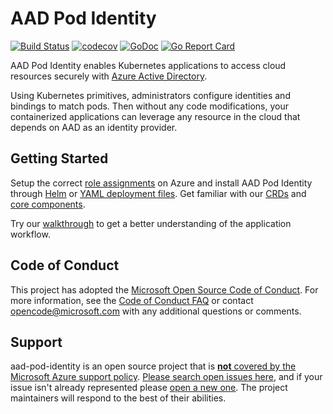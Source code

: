# AAD Pod Identity

[![Build Status](https://dev.azure.com/azure/aad-pod-identity/_apis/build/status/aad-pod-identity-nightly?branchName=master)](https://dev.azure.com/azure/aad-pod-identity/_build/latest?definitionId=77&branchName=master)
[![codecov](https://codecov.io/gh/Azure/aad-pod-identity/branch/master/graph/badge.svg)](https://codecov.io/gh/Azure/aad-pod-identity)
[![GoDoc](https://godoc.org/github.com/Azure/aad-pod-identity?status.svg)](https://godoc.org/github.com/Azure/aad-pod-identity)
[![Go Report Card](https://goreportcard.com/badge/github.com/Azure/aad-pod-identity)](https://goreportcard.com/report/github.com/Azure/aad-pod-identity)

AAD Pod Identity enables Kubernetes applications to access cloud resources securely with [Azure Active Directory](https://azure.microsoft.com/en-us/services/active-directory/).

Using Kubernetes primitives, administrators configure identities and bindings to match pods. Then without any code modifications, your containerized applications can leverage any resource in the cloud that depends on AAD as an identity provider.

## Getting Started

Setup the correct [role assignments](https://azure.github.io/aad-pod-identity/docs/getting-started/role-assignment/) on Azure and install AAD Pod Identity through [Helm](https://azure.github.io/aad-pod-identity/docs/getting-started/installation/#helm) or [YAML deployment files](https://azure.github.io/aad-pod-identity/docs/getting-started/installation/#quick-install). Get familiar with our [CRDs](https://azure.github.io/aad-pod-identity/docs/concepts/azureidentity/) and [core components](https://azure.github.io/aad-pod-identity/docs/concepts/mic/).

Try our [walkthrough](https://azure.github.io/aad-pod-identity/docs/demo/standard_walkthrough/) to get a better understanding of the application workflow.

## Code of Conduct

This project has adopted the [Microsoft Open Source Code of Conduct](https://opensource.microsoft.com/codeofconduct/). For more information, see the [Code of Conduct FAQ](https://opensource.microsoft.com/codeofconduct/faq) or contact [opencode@microsoft.com](mailto:opencode@microsoft.com) with any additional questions or comments.

## Support

aad-pod-identity is an open source project that is [**not** covered by the Microsoft Azure support policy](https://support.microsoft.com/en-us/help/2941892/support-for-linux-and-open-source-technology-in-azure). [Please search open issues here](https://github.com/Azure/aad-pod-identity/issues), and if your issue isn't already represented please [open a new one](https://github.com/Azure/aad-pod-identity/issues/new/choose). The project maintainers will respond to the best of their abilities.
